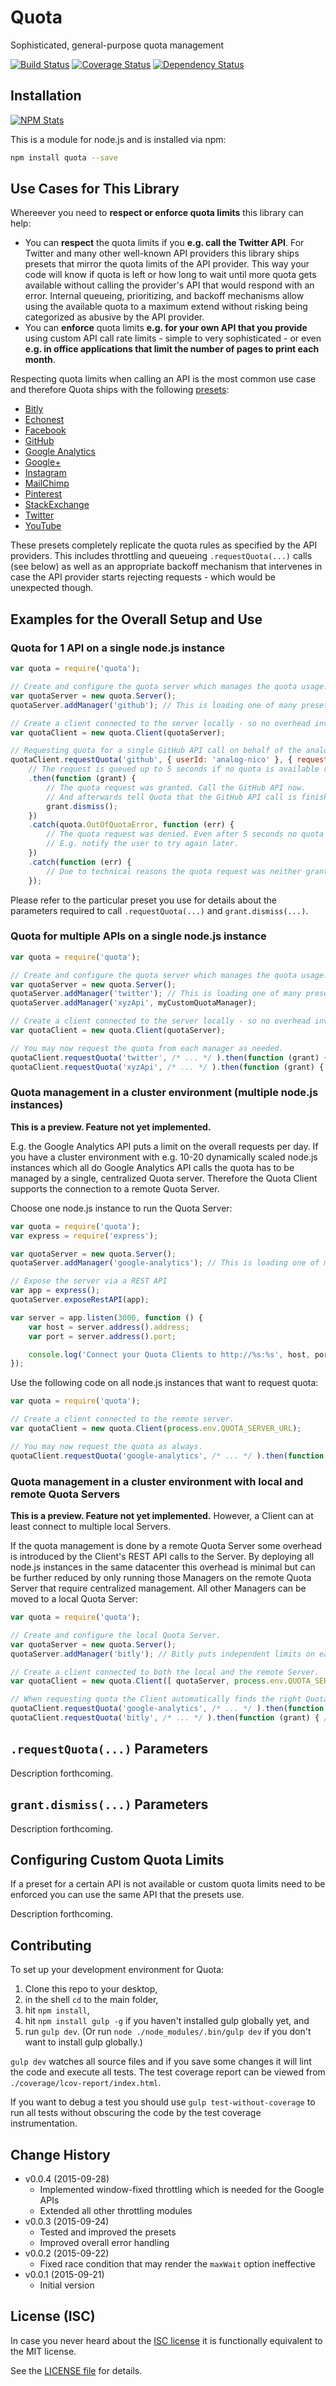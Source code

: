 # Quota

Sophisticated, general-purpose quota management

[![Build Status](https://travis-ci.org/analog-nico/quota.svg?branch=master)](https://travis-ci.org/analog-nico/quota) [![Coverage Status](https://coveralls.io/repos/analog-nico/quota/badge.png)](https://coveralls.io/r/analog-nico/quota?branch=master) [![Dependency Status](https://david-dm.org/analog-nico/quota.svg)](https://david-dm.org/analog-nico/quota)

## Installation

[![NPM Stats](https://nodei.co/npm/quota.png?downloads=true)](https://npmjs.org/package/quota)

This is a module for node.js and is installed via npm:

``` bash
npm install quota --save
```

## Use Cases for This Library

Whereever you need to **respect or enforce quota limits** this library can help:
- You can **respect** the quota limits if you **e.g. call the Twitter API**. For Twitter and many other well-known API providers this library ships presets that mirror the quota limits of the API provider. This way your code will know if quota is left or how long to wait until more quota gets available without calling the provider's API that would respond with an error. Internal queueing, prioritizing, and backoff mechanisms allow using the available quota to a maximum extend without risking being categorized as abusive by the API provider.
- You can **enforce** quota limits **e.g. for your own API that you provide** using custom API call rate limits - simple to very sophisticated - or even **e.g. in office applications that limit the number of pages to print each month**.

Respecting quota limits when calling an API is the most common use case and therefore Quota ships with the following [presets](lib/server/core/presets):

- [Bitly](lib/server/core/presets/bitly.js)
- [Echonest](lib/server/core/presets/echonest.js)
- [Facebook](lib/server/core/presets/facebook.js)
- [GitHub](lib/server/core/presets/github.js)
- [Google Analytics](lib/server/core/presets/google-analytics.js)
- [Google+](lib/server/core/presets/google-plus.js)
- [Instagram](lib/server/core/presets/instagram.js)
- [MailChimp](lib/server/core/presets/mailchimp.js)
- [Pinterest](lib/server/core/presets/pinterest.js)
- [StackExchange](lib/server/core/presets/stackexchange.js)
- [Twitter](lib/server/core/presets/twitter.js)
- [YouTube](lib/server/core/presets/youtube.js)

These presets completely replicate the quota rules as specified by the API providers. This includes throttling and queueing `.requestQuota(...)` calls (see below) as well as an appropriate backoff mechanism that intervenes in case the API provider starts rejecting requests - which would be unexpected though.

## Examples for the Overall Setup and Use

### Quota for 1 API on a single node.js instance

``` js
var quota = require('quota');

// Create and configure the quota server which manages the quota usage.
var quotaServer = new quota.Server();
quotaServer.addManager('github'); // This is loading one of many presets.

// Create a client connected to the server locally - so no overhead involved.
var quotaClient = new quota.Client(quotaServer);

// Requesting quota for a single GitHub API call on behalf of the analog-nico user.
quotaClient.requestQuota('github', { userId: 'analog-nico' }, { requests: 1 }, { maxWait: 5000 })
	// The request is queued up to 5 seconds if no quota is available right away.
	.then(function (grant) {
		// The quota request was granted. Call the GitHub API now.
		// And afterwards tell Quota that the GitHub API call is finished.
		grant.dismiss();
	})
	.catch(quota.OutOfQuotaError, function (err) {
		// The quota request was denied. Even after 5 seconds no quota became available.
		// E.g. notify the user to try again later.
	})
	.catch(function (err) {
		// Due to technical reasons the quota request was neither granted nor denied. E.g. notify the admins.
	});
```

Please refer to the particular preset you use for details about the parameters required to call `.requestQuota(...)` and `grant.dismiss(...)`.

### Quota for multiple APIs on a single node.js instance

``` js
var quota = require('quota');

// Create and configure the quota server which manages the quota usage.
var quotaServer = new quota.Server();
quotaServer.addManager('twitter'); // This is loading one of many presets.
quotaServer.addManager('xyzApi', myCustomQuotaManager);

// Create a client connected to the server locally - so no overhead involved.
var quotaClient = new quota.Client(quotaServer);

// You may now request the quota from each manager as needed.
quotaClient.requestQuota('twitter', /* ... */ ).then(function (grant) { /* ... */ });
quotaClient.requestQuota('xyzApi', /* ... */ ).then(function (grant) { /* ... */ });
```

### Quota management in a cluster environment (multiple node.js instances)

**This is a preview. Feature not yet implemented.**

E.g. the Google Analytics API puts a limit on the overall requests per day. If you have a cluster environment with e.g. 10-20 dynamically scaled node.js instances which all do Google Analytics API calls the quota has to be managed by a single, centralized Quota server. Therefore the Quota Client supports the connection to a remote Quota Server.

Choose one node.js instance to run the Quota Server:

``` js
var quota = require('quota');
var express = require('express');

var quotaServer = new quota.Server();
quotaServer.addManager('google-analytics'); // This is loading one of many presets.

// Expose the server via a REST API
var app = express();
quotaServer.exposeRestAPI(app);

var server = app.listen(3000, function () {
	var host = server.address().address;
	var port = server.address().port;

	console.log('Connect your Quota Clients to http://%s:%s', host, port);
});
```

Use the following code on all node.js instances that want to request quota:

``` js
var quota = require('quota');

// Create a client connected to the remote server.
var quotaClient = new quota.Client(process.env.QUOTA_SERVER_URL);

// You may now request the quota as always.
quotaClient.requestQuota('google-analytics', /* ... */ ).then(function (grant) { /* ... */ });
```

### Quota management in a cluster environment with local and remote Quota Servers

**This is a preview. Feature not yet implemented.** However, a Client can at least connect to multiple local Servers.

If the quota management is done by a remote Quota Server some overhead is introduced by the Client's REST API calls to the Server. By deploying all node.js instances in the same datacenter this overhead is minimal but can be further reduced by only running those Managers on the remote Quota Server that require centralized management. All other Managers can be moved to a local Quota Server:

``` js
var quota = require('quota');

// Create and configure the local Quota Server.
var quotaServer = new quota.Server();
quotaServer.addManager('bitly'); // Bitly puts independent limits on each IP address. So local management is sufficient.

// Create a client connected to both the local and the remote Server.
var quotaClient = new quota.Client([ quotaServer, process.env.QUOTA_SERVER_URL ]);

// When requesting quota the Client automatically finds the right Quota Server.
quotaClient.requestQuota('google-analytics', /* ... */ ).then(function (grant) { /* ... */ });
quotaClient.requestQuota('bitly', /* ... */ ).then(function (grant) { /* ... */ });
```

## `.requestQuota(...)` Parameters

Description forthcoming.

## `grant.dismiss(...)` Parameters

Description forthcoming.

## Configuring Custom Quota Limits

If a preset for a certain API is not available or custom quota limits need to be enforced you can use the same API that the presets use.

Description forthcoming.

## Contributing

To set up your development environment for Quota:

1. Clone this repo to your desktop,
2. in the shell `cd` to the main folder,
3. hit `npm install`,
4. hit `npm install gulp -g` if you haven't installed gulp globally yet, and
5. run `gulp dev`. (Or run `node ./node_modules/.bin/gulp dev` if you don't want to install gulp globally.)

`gulp dev` watches all source files and if you save some changes it will lint the code and execute all tests. The test coverage report can be viewed from `./coverage/lcov-report/index.html`.

If you want to debug a test you should use `gulp test-without-coverage` to run all tests without obscuring the code by the test coverage instrumentation.

## Change History

- v0.0.4 (2015-09-28)
    - Implemented window-fixed throttling which is needed for the Google APIs
    - Extended all other throttling modules
- v0.0.3 (2015-09-24)
    - Tested and improved the presets
    - Improved overall error handling
- v0.0.2 (2015-09-22)
    - Fixed race condition that may render the `maxWait` option ineffective
- v0.0.1 (2015-09-21)
    - Initial version

## License (ISC)

In case you never heard about the [ISC license](http://en.wikipedia.org/wiki/ISC_license) it is functionally equivalent to the MIT license.

See the [LICENSE file](LICENSE) for details.
